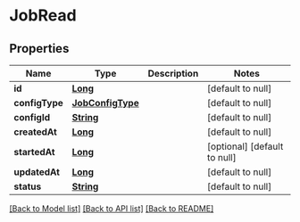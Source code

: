# JobRead
## Properties

Name | Type | Description | Notes
------------ | ------------- | ------------- | -------------
**id** | [**Long**](long.md) |  | [default to null]
**configType** | [**JobConfigType**](JobConfigType.md) |  | [default to null]
**configId** | [**String**](string.md) |  | [default to null]
**createdAt** | [**Long**](long.md) |  | [default to null]
**startedAt** | [**Long**](long.md) |  | [optional] [default to null]
**updatedAt** | [**Long**](long.md) |  | [default to null]
**status** | [**String**](string.md) |  | [default to null]

[[Back to Model list]](../README.md#documentation-for-models) [[Back to API list]](../README.md#documentation-for-api-endpoints) [[Back to README]](../README.md)

